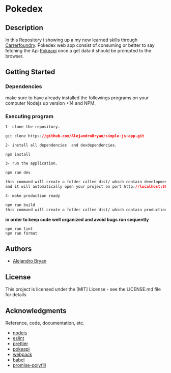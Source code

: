 # Pokedex

## Description 
In this Repository i showing up a my new learned skills through [Carrerfoundry](https://careerfoundry.com). Pokedex web app consist of consuming or better to say fetching the Api [Pokeapi](https://pokeapi.co/) once a get data it should be prompted to the browser.

## Getting Started

### Dependencies
make sure to have already installed the followings programs on your computer Nodejs up version +14 and NPM. 

### Executing program

```css
1- clone the repository.

git clone https://github.com/AlejandroBryan/simple-js-app.git

2- install all dependencies  and devdependencies.

npm install 

3- run the application. 

npm run dev

this command will create a folder called dist/ which contain development files 
and it will automatically open your project on port http://localhost:8080

4- make production ready

npm run build 
this command will create a folder called dist/ which contain production ready minified files 


```
**in order to keep code well organized and avoid bugs run sequently**
```
npm run lint 
npm run format

```


## Authors

* [Alejandro Bryan](https://alejandrobryan.com/)

## License

This project is licensed under the [MIT] License - see the LICENSE.md file for details

## Acknowledgments

Reference, code, documentation, etc.
* [nodejs](https://nodejs.org/en/)
* [eslint](https://eslint.org/)
* [prettier](https://prettier.io/)
* [pokeapi](https://pokeapi.io/)
* [webpack](https://webpack.js.org/)
* [babel](https://babeljs.io/)
* [promise-polyfill](https://github.com/taylorhakes/promise-polyfill)

